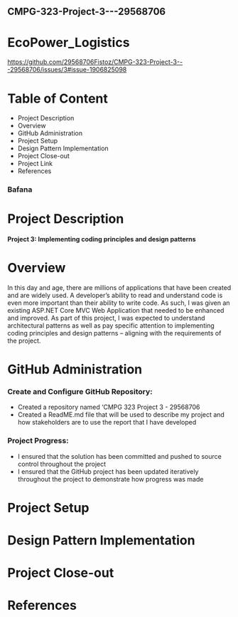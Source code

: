 ## CMPG-323-Project-3---29568706

# EcoPower_Logistics
https://github.com/29568706Fistoz/CMPG-323-Project-3---29568706/issues/3#issue-1906825098

# Table of Content
- Project Description
- Overview
- GitHub Administration
- Project Setup
- Design Pattern Implementation
- Project Close-out
- Project Link
- References

### Bafana
# Project Description
#### Project 3: Implementing coding principles and design patterns

# Overview
 In this day and age, there are millions of applications that have been created and are widely used. A developer’s ability to read and understand code is even more important than their ability to write code. As such, I was given an existing ASP.NET Core MVC Web Application that needed to be enhanced and improved. 
As part of this project, I was expected to understand architectural patterns as well as pay specific attention to implementing coding principles and design patterns – aligning with the requirements of the project. 

# GitHub Administration
### Create and Configure GitHub Repository:
- Created a repository named ‘CMPG 323 Project 3 - 29568706
- Created a ReadME.md file that will be used to describe my project and how stakeholders are to use the report that I have developed
### Project Progress:
- I ensured that the solution has been committed and pushed to source control throughout the project
- I ensured that the GitHub project has been updated iteratively throughout the project to demonstrate how progress was made

# Project Setup

# Design Pattern Implementation

# Project Close-out

# References
